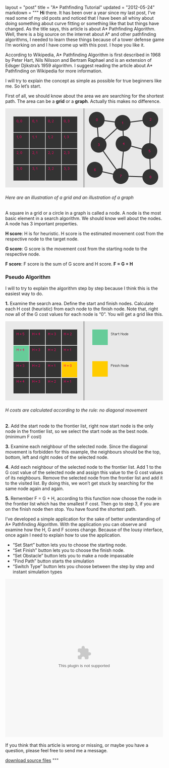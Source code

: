 layout = "post"
title = "A* Pathfinding Tutorial"
updated = "2012-05-24"
markdown = """
**Hi** there. It has been over a year since my last post, I’ve read some of my old posts and noticed that I have been all whiny about doing something about curve fitting or something like that but things have changed. As the title says, this article is about A* Pathfinding Algorithm. Well, there is a big source on the internet about A* and other pathfinding algorithms, I needed to learn these things because of a tower defense game I’m working on and I have come up with this post. I hope you like it.

According to Wikipedia, A* Pathfinding Algorithm is first described in 1968 by Peter Hart, Nils Nilsson and Bertram Raphael and is an extension of Edsger Djikstra’s 1959 algorithm. I suggest reading the article about A* Pathfinding on Wikipedia for more information.

I will try to explain the concept as simple as possible for true beginners like me. So let’s start.

First of all, we should know about the area we are searching for the shortest path. The area can be a **grid** or a **graph**. Actually this makes no difference.

![Alt text](/assets/2012/astar_illustration00.png)  
###### Here are an illustration of a grid and an illustration of a graph

A square in a grid or a circle in a graph is called a node. A node is the most basic element in a search algorithm. We should know well about the nodes. A node has 3 important properties.

**H score**: H is for heuristic. H score is the estimated movement cost from the respective node to the target node.

**G score**: G score is the movement cost from the starting node to the respective node.

**F score**: F score is the sum of G score and H score. **F = G + H**

### Pseudo Algorithm

I will to try to explain the algorithm step by step because I think this is the easiest way to do.

**1.** Examine the search area. Define the start and finish nodes. Calculate each H cost (heuristic) from each node to the finish node. Note that, right now all of the G cost values for each node is “0”. You will get a grid like this.

![Alt text](/assets/2012/astar_illustration01.png)  
###### H costs are calculated according to the rule: no diagonal movement

**2.** Add the start node to the frontier list, right now start node is the only node in the frontier list, so we select the start node as the best node. (minimum F cost)

**3.** Examine each neighbour of the selected node. Since the diagonal movement is forbidden for this example, the neighbours should be the top, bottom, left and right nodes of the selected node.

**4.** Add each neighbour of the selected node to the frontier list. Add 1 to the G cost value of the selected node and assign this value to the G cost values of its neighbours. Remove the selected node from the frontier list and add it to the visited list. By doing this, we won’t get stuck by searching for the same node again and again.

**5.** Remember F = G + H, according to this function now choose the node in the frontier list which has the smallest F cost. Then go to step 3, if you are on the finish node then stop. You have found the shortest path.

I’ve developed a simple application for the sake of better understanding of A* Pathfinding Algorithm. With the application you can observe and examine how the H, G and F scores change. Because of the lousy interface, once again I need to explain how to use the application.

* “Set Start” button lets you to choose the starting node.
* “Set Finish” button lets you to choose the finish node.
* “Set Obstacle” button lets you to make a node impassable
* “Find Path” button starts the simulation
* “Switch Type” button lets you choose between the step by step and instant simulation types

<object width="500" height="500" data="/assets/2012/a_star_pathfinding.swf"></object>  
 
If you think that this article is wrong or missing, or maybe you have a question, please feel free to send me a message.

[download source files](/assets/2012/a_star_pathfinding_source.zip)
"""
